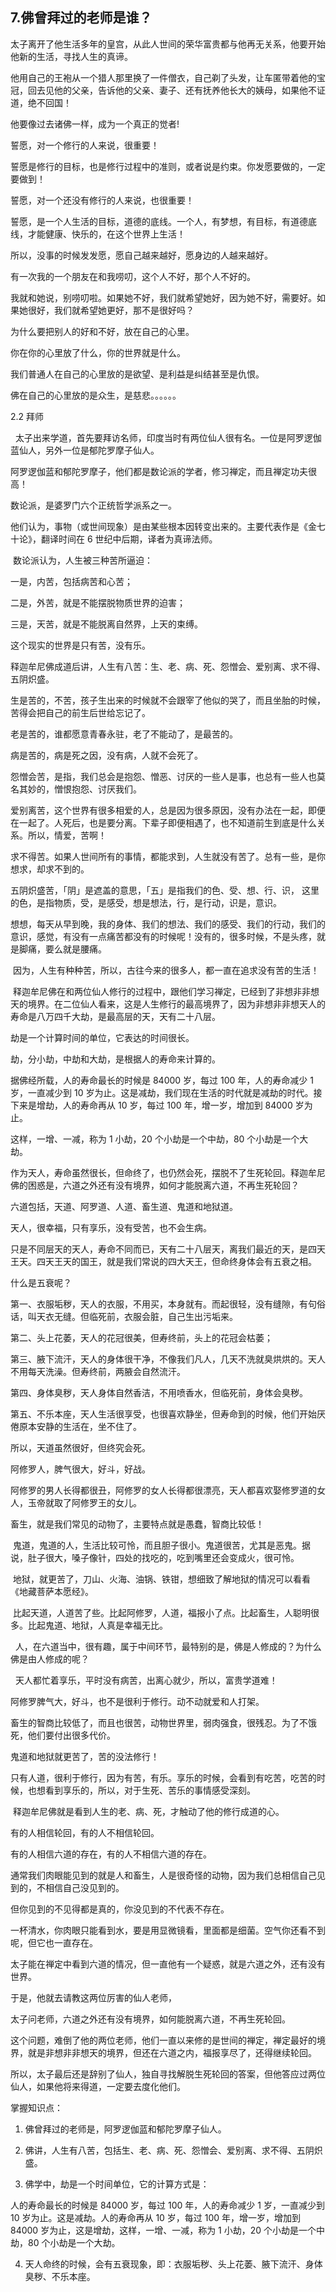 ## 7.佛曾拜过的老师是谁？
太子离开了他生活多年的皇宫，从此人世间的荣华富贵都与他再无关系，他要开始他新的生活，寻找人生的真谛。


他用自己的王袍从一个猎人那里换了一件僧衣，自己剃了头发，让车匿带着他的宝冠，回去见他的父亲，告诉他的父亲、妻子、还有抚养他长大的姨母，如果他不证道，绝不回国！


他要像过去诸佛一样，成为一个真正的觉者!


誓愿，对一个修行的人来说，很重要！


誓愿是修行的目标，也是修行过程中的准则，或者说是约束。你发愿要做的，一定要做到！


誓愿，对一个还没有修行的人来说，也很重要！


誓愿，是一个人生活的目标，道德的底线。一个人，有梦想，有目标，有道德底线，才能健康、快乐的，在这个世界上生活！


所以，没事的时候发发愿，愿自己越来越好，愿身边的人越来越好。


有一次我的一个朋友在和我唠叨，这个人不好，那个人不好的。


我就和她说，别唠叨啦。如果她不好，我们就希望她好，因为她不好，需要好。如果她很好，我们就希望她更好，那不是很好吗？


为什么要把别人的好和不好，放在自己的心里。


你在你的心里放了什么，你的世界就是什么。


我们普通人在自己的心里放的是欲望、是利益是纠结甚至是仇恨。


佛在自己的心里放的是众生，是慈悲。。。。。。


2.2 拜师


  太子出来学道，首先要拜访名师，印度当时有两位仙人很有名。一位是阿罗逻伽蓝仙人，另外一位是郁陀罗摩子仙人。


阿罗逻伽蓝和郁陀罗摩子，他们都是数论派的学者，修习禅定，而且禅定功夫很高！


数论派，是婆罗门六个正统哲学派系之一。


他们认为，事物（或世间现象）是由某些根本因转变出来的。主要代表作是《金七十论》，翻译时间在 6 世纪中后期，译者为真谛法师。


 数论派认为，人生被三种苦所逼迫：


一是，内苦，包括病苦和心苦；


二是，外苦，就是不能摆脱物质世界的迫害；


三是，天苦，就是不能脱离自然界，上天的束缚。


这个现实的世界是只有苦，没有乐。


释迦牟尼佛成道后讲，人生有八苦：生、老、病、死、怨憎会、爱别离、求不得、五阴炽盛。


生是苦的，不苦，孩子生出来的时候就不会跟宰了他似的哭了，而且坐胎的时候，苦得会把自己的前生后世给忘记了。


老是苦的，谁都愿意青春永驻，老了不能动了，是最苦的。


病是苦的，病是死之因，没有病，人就不会死了。


怨憎会苦，是指，我们总会是抱怨、憎恶、讨厌的一些人是事，也总有一些人也莫名其妙的，憎恨抱怨、讨厌我们。


爱别离苦，这个世界有很多相爱的人，总是因为很多原因，没有办法在一起，即便在一起了。人死后，也是要分离。下辈子即便相遇了，也不知道前生到底是什么关系。所以，情爱，苦啊！


求不得苦。如果人世间所有的事情，都能求到，人生就没有苦了。总有一些，是你想求，却求不到的。


五阴炽盛苦，「阴」是遮盖的意思，「五」是指我们的色、受、想、行、识， 这里的色，是指物质，受，是感受，想是想法，行，是行动，识是，意识。


想想，每天从早到晚，我的身体、我们的想法、我们的感受、我们的行动，我们的意识，感觉，有没有一点痛苦都没有的时候呢！没有的，很多时候，不是头疼，就是脚痛，要么就是腰痛。


 因为，人生有种种苦，所以，古往今来的很多人，都一直在追求没有苦的生活！


 释迦牟尼佛在和两位仙人修行的过程中，跟他们学习禅定，已经到了非想非非想天的境界。在二位仙人看来，这是人生修行的最高境界了，因为非想非非想天人的寿命是八万四千大劫，是最高层的天，天有二十八层。


劫是一个计算时间的单位，它表达的时间很长。


劫，分小劫，中劫和大劫，是根据人的寿命来计算的。


据佛经所载，人的寿命最长的时候是 84000 岁，每过 100 年，人的寿命减少 1 岁，一直减少到 10 岁为止。这是减劫，我们现在生活的时代就是减劫的时代。接下来是增劫，人的寿命再从 10 岁，每过 100 年，增一岁，增加到 84000 岁为止。


这样，一增、一减，称为 1 小劫，20 个小劫是一个中劫，80 个小劫是一个大劫。


作为天人，寿命虽然很长，但命终了，也仍然会死，摆脱不了生死轮回。释迦牟尼佛的困惑是，六道之外还有没有境界，如何才能脱离六道，不再生死轮回？


六道包括，天道、阿罗道、人道、畜生道、鬼道和地狱道。


天人，很幸福，只有享乐，没有受苦，也不会生病。


只是不同层天的天人，寿命不同而已，天有二十八层天，离我们最近的天，是四天王天。四天王天的国王，就是我们常说的四大天王，但命终身体会有五衰之相。


什么是五衰呢？


第一、衣服垢秽，天人的衣服，不用买，本身就有。而起很轻，没有缝隙，有句俗话，叫天衣无缝。但临死前，衣服会脏，自己生出污垢来。


第二、头上花萎，天人的花冠很美，但寿终前，头上的花冠会枯萎；


第三、腋下流汗，天人的身体很干净，不像我们凡人，几天不洗就臭烘烘的。天人不用每天洗澡。但寿终前，两腋会自然流汗。


第四、身体臭秽，天人身体自然香洁，不用喷香水，但临死前，身体会臭秽。


第五、不乐本座，天人生活很享受，也很喜欢静坐，但寿命到的时候，他们开始厌倦原本安静的生活在，坐不住了。


所以，天道虽然很好，但终究会死。


阿修罗人，脾气很大，好斗，好战。


阿修罗的男人长得都很丑，阿修罗的女人长得都很漂亮，天人都喜欢娶修罗道的女人，玉帝就取了阿修罗王的女儿。


畜生，就是我们常见的动物了，主要特点就是愚蠢，智商比较低！


 鬼道，鬼道的人，生活比较可怜，而且胆子很小。鬼道很苦，尤其是恶鬼。据说，肚子很大，嗓子像针，四处的找吃的，吃到嘴里还会变成火，很可怜。


 地狱，就更苦了，刀山、火海、油锅、铁钳，想细致了解地狱的情况可以看看《地藏菩萨本愿经》。


 比起天道，人道苦了些。比起阿修罗，人道，福报小了点。比起畜生，人聪明很多。比起鬼道、地狱，人真是幸福无比。


  人，在六道当中，很有趣，属于中间环节，最特别的是，佛是人修成的？为什么佛是由人修成的呢？


  天人都忙着享乐，平时没有病苦，出离心就少，所以，富贵学道难！


阿修罗脾气大，好斗，也不是很利于修行。动不动就爱和人打架。


畜生的智商比较低了，而且也很苦，动物世界里，弱肉强食，很残忍。为了不饿死，他们要付出很多代价。


鬼道和地狱就更苦了，苦的没法修行！


只有人道，很利于修行，因为有苦，有乐。享乐的时候，会看到有吃苦，吃苦的时候，也想看到享乐的，所以，对于生死、苦乐的事情感受深刻。


 释迦牟尼佛就是看到人生的老、病、死，才触动了他的修行成道的心。


有的人相信轮回，有的人不相信轮回。


有的人相信六道的存在，有的人不相信六道的存在。


通常我们肉眼能见到的就是人和畜生，人是很奇怪的动物，因为我们总相信自己见到的，不相信自己没见到的。


但你见到的不见得都是真的，你没见到的不代表不存在。


一杯清水，你肉眼只能看到水，要是用显微镜看，里面都是细菌。空气你还看不到呢，但它也一直存在。


太子能在禅定中看到六道的情况，但一直他有一个疑惑，就是六道之外，还有没有世界。


于是，他就去请教这两位厉害的仙人老师， 


太子问老师，六道之外还有没有境界，如何能脱离六道，不再生死轮回。


这个问题，难倒了他的两位老师，他们一直以来修的是世间的禅定，禅定最好的境界，就是非想非非想天的境界，但还在六道之内，福报享尽了，还得继续轮回。


所以，太子最后还是辞别了仙人，独自寻找解脱生死轮回的答案，但他答应过两位仙人，如果他将来得道，一定要去度化他们。


掌握知识点：


1. 佛曾拜过的老师是，阿罗逻伽蓝和郁陀罗摩子仙人。


2. 佛讲，人生有八苦，包括生、老、病、死、怨憎会、爱别离、求不得、五阴炽盛。


3. 佛学中，劫是一个时间单位，它的计算方式是：


人的寿命最长的时候是 84000 岁，每过 100 年，人的寿命减少 1 岁，一直减少到 10 岁为止。这是减劫。人的寿命再从 10 岁，每过 100 年，增一岁，增加到 84000 岁为止，这是增劫，这样，一增、一减，称为 1 小劫，20 个小劫是一个中劫，80 个小劫是一个大劫。


4. 天人命终的时候，会有五衰现象，即：衣服垢秽、头上花萎、腋下流汗、身体臭秽、不乐本座。

